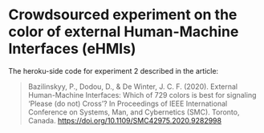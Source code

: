 # Crowdsourced experiment on the color of external Human-Machine Interfaces (eHMIs)

The heroku-side code for experiment 2 described in the article:
> Bazilinskyy, P., Dodou, D., & De Winter, J. C. F. (2020). External Human-Machine Interfaces: Which of 729 colors is best for signaling ‘Please (do not) Cross’? In Proceedings of IEEE International Conference on Systems, Man, and Cybernetics (SMC). Toronto, Canada. https://doi.org/10.1109/SMC42975.2020.9282998
